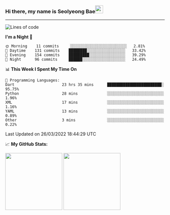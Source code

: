 ### Hi there, my name is Seolyeong Bae<img src="https://user-images.githubusercontent.com/80435616/151690320-5f13ba50-5d87-43d4-b254-939addcd0bdb.gif" width="25px">

---


<!--START_SECTION:waka-->
![Lines of code](https://img.shields.io/badge/From%20Hello%20World%20I%27ve%20Written-66%20Thousand%20lines%20of%20code-blue)

**I'm a Night 🦉** 

```text
🌞 Morning    11 commits     ░░░░░░░░░░░░░░░░░░░░░░░░░   2.81% 
🌆 Daytime    131 commits    ████████░░░░░░░░░░░░░░░░░   33.42% 
🌃 Evening    154 commits    █████████░░░░░░░░░░░░░░░░   39.29% 
🌙 Night      96 commits     ██████░░░░░░░░░░░░░░░░░░░   24.49%

```


📊 **This Week I Spent My Time On** 

```text
💬 Programming Languages: 
Dart                     23 hrs 35 mins      ████████████████████████░   95.75% 
Python                   28 mins             ░░░░░░░░░░░░░░░░░░░░░░░░░   1.96% 
XML                      17 mins             ░░░░░░░░░░░░░░░░░░░░░░░░░   1.16% 
YAML                     13 mins             ░░░░░░░░░░░░░░░░░░░░░░░░░   0.89% 
Other                    3 mins              ░░░░░░░░░░░░░░░░░░░░░░░░░   0.22%

```


 Last Updated on 26/03/2022 18:44:29 UTC
<!--END_SECTION:waka-->


📈 **My GitHub Stats:**

<p>
  <img height="180em" src="https://github-readme-stats.vercel.app/api?username=pell13&show_icons=true&hide_border=true&&count_private=true&include_all_commits=true" />
  <img height="180em" src="https://github-readme-stats.vercel.app/api/top-langs/?username=pell13&exclude_repo=KNN-Image-Classification&show_icons=true&hide_border=true&layout=compact&langs_count=8"/>
</p>
